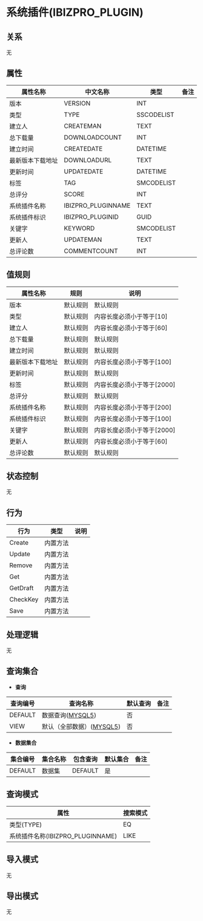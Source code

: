 # 系统插件(IBIZPRO_PLUGIN)

  

## 关系
无

## 属性

| 属性名称        |    中文名称    | 类型     |  备注  |
| --------   |------------| -----   |  -------- | 
|版本|VERSION|INT|&nbsp;|
|类型|TYPE|SSCODELIST|&nbsp;|
|建立人|CREATEMAN|TEXT|&nbsp;|
|总下载量|DOWNLOADCOUNT|INT|&nbsp;|
|建立时间|CREATEDATE|DATETIME|&nbsp;|
|最新版本下载地址|DOWNLOADURL|TEXT|&nbsp;|
|更新时间|UPDATEDATE|DATETIME|&nbsp;|
|标签|TAG|SMCODELIST|&nbsp;|
|总评分|SCORE|INT|&nbsp;|
|系统插件名称|IBIZPRO_PLUGINNAME|TEXT|&nbsp;|
|系统插件标识|IBIZPRO_PLUGINID|GUID|&nbsp;|
|关键字|KEYWORD|SMCODELIST|&nbsp;|
|更新人|UPDATEMAN|TEXT|&nbsp;|
|总评论数|COMMENTCOUNT|INT|&nbsp;|

## 值规则
| 属性名称    | 规则    |  说明  |
| --------   |------------| ----- | 
|版本|默认规则|默认规则|
|类型|默认规则|内容长度必须小于等于[10]|
|建立人|默认规则|内容长度必须小于等于[60]|
|总下载量|默认规则|默认规则|
|建立时间|默认规则|默认规则|
|最新版本下载地址|默认规则|内容长度必须小于等于[100]|
|更新时间|默认规则|默认规则|
|标签|默认规则|内容长度必须小于等于[2000]|
|总评分|默认规则|默认规则|
|系统插件名称|默认规则|内容长度必须小于等于[200]|
|系统插件标识|默认规则|内容长度必须小于等于[100]|
|关键字|默认规则|内容长度必须小于等于[2000]|
|更新人|默认规则|内容长度必须小于等于[60]|
|总评论数|默认规则|默认规则|

## 状态控制

无


## 行为
| 行为    | 类型    |  说明  |
| --------   |------------| ----- | 
|Create|内置方法|&nbsp;|
|Update|内置方法|&nbsp;|
|Remove|内置方法|&nbsp;|
|Get|内置方法|&nbsp;|
|GetDraft|内置方法|&nbsp;|
|CheckKey|内置方法|&nbsp;|
|Save|内置方法|&nbsp;|

## 处理逻辑
无

## 查询集合

* **查询**

| 查询编号 | 查询名称       | 默认查询 |   备注|
| --------  | --------   | --------   | ----- |
|DEFAULT|数据查询([MYSQL5](../../appendix/query_MYSQL5.md#IBIZProPlugin_Default))|否|&nbsp;|
|VIEW|默认（全部数据）([MYSQL5](../../appendix/query_MYSQL5.md#IBIZProPlugin_View))|否|&nbsp;|

* **数据集合**

| 集合编号 | 集合名称   |  包含查询  | 默认集合 |   备注|
| --------  | --------   | -------- | --------   | ----- |
|DEFAULT|数据集|DEFAULT|是|&nbsp;|

## 查询模式
| 属性      |    搜索模式     |
| --------   |------------|
|类型(TYPE)|EQ|
|系统插件名称(IBIZPRO_PLUGINNAME)|LIKE|

## 导入模式
无


## 导出模式
无
